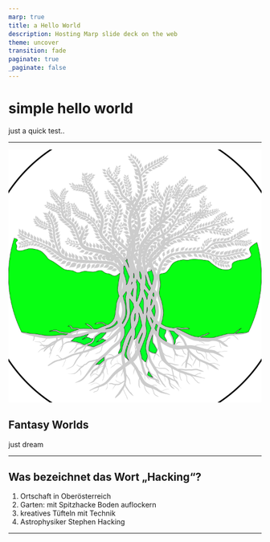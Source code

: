 ```yaml
---
marp: true
title: a Hello World
description: Hosting Marp slide deck on the web
theme: uncover
transition: fade
paginate: true
_paginate: false
---
```


# <!--fit--> simple hello world

just a quick test..

<!-- This is presenter note. You can write down notes through HTML comment. -->

---

![bg right 80%](https://raw.githubusercontent.com/s-light/symbol_tree_of_life/master/symbol_tree_of_life.svg)

## Fantasy Worlds

just dream

<!-- erzähle doch mal eine Geschichte! -->

---

## <!--fit--> Was bezeichnet das Wort „Hacking“?

1. Ortschaft in Oberösterreich
1. Garten: mit Spitzhacke Boden auflockern
1. kreatives Tüfteln mit Technik
1. Astrophysiker Stephen Hacking

<!--
Bonus: 1 ist auch korrekt.
-->

---
